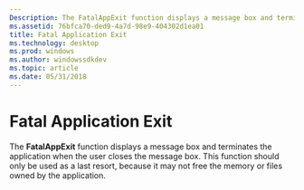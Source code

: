 ```yaml
---
Description: The FatalAppExit function displays a message box and terminates the application when the user closes the message box. This function should only be used as a last resort, because it may not free the memory or files owned by the application.
ms.assetid: 76bfca70-ded9-4a7d-98e9-404302d1ea01
title: Fatal Application Exit
ms.technology: desktop
ms.prod: windows
ms.author: windowssdkdev
ms.topic: article
ms.date: 05/31/2018
---
```


# Fatal Application Exit

The **FatalAppExit** function displays a message box and terminates the application when the user closes the message box. This function should only be used as a last resort, because it may not free the memory or files owned by the application.

 

 



